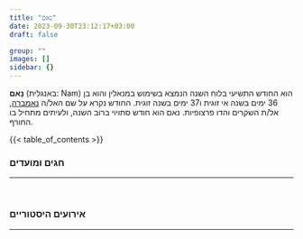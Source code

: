 ```yaml
---
title: "נאם"
date: 2023-09-30T23:12:17+03:00
draft: false

group: ""
images: []
sidebar: {}
---
```


**נָאם** (באנגלית: Nam) הוא החודש התשיעי בלוח השנה הנמצא בשימוש במנאלין והוא בן 36 ימים בשנה אי זוגית ו37 ימים בשנה זוגית. החודש נקרא על שם האל/ה [נאמברה](../../../deities/nambre), אל/ת השקרים והדו פרצופיות. נאם הוא חודש סתויוי ברוב השנה, ולעיתים מתחיל בו החורף.

{{< table_of_contents >}}

### חגים ומועדים

---

&nbsp;

### אירועים היסטוריים

---
